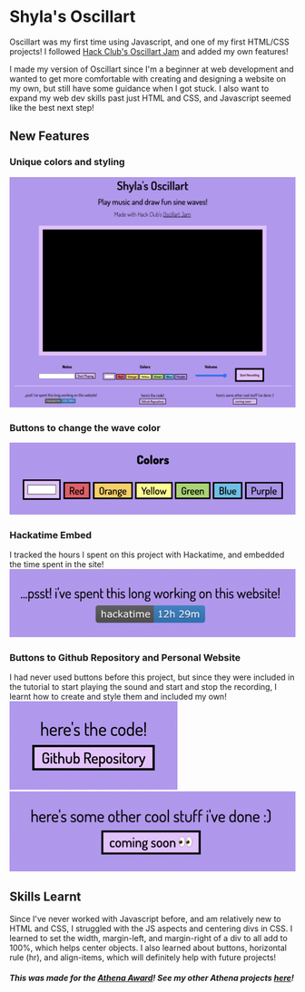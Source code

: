# Shyla's Oscillart

Oscillart was my first time using Javascript, and one of my first HTML/CSS projects!
I followed [Hack Club's Oscillart Jam](https://jams.hackclub.com/batch/oscillart) and added my own features!

I made my version of Oscillart since I'm a beginner at web development and wanted to get more comfortable with creating and designing a website on my own, but still have some guidance when I got stuck. I also want to expand my web dev skills past just HTML and CSS, and Javascript seemed like the best next step!


## New Features

### Unique colors and styling
![Image of entire website](images/readme%20pics/full%20pic.png)

### Buttons to change the wave color
![Red, Orange, Yellow, Green, Blue, and Purple buttons](images/readme%20pics/color%20buttons.png)

### Hackatime Embed
I tracked the hours I spent on this project with Hackatime, and embedded the time spent in the site!
![hackatime | 12h 29m](images/readme%20pics/hackatime%20embed.png)

### Buttons to Github Repository and Personal Website
I had never used buttons before this project, but since they were included in the tutorial to start playing the sound and start and stop the recording, I learnt how to create and style them and included my own!
![GitHub Repository](images/readme%20pics/repo%20button.png)
![coming soon 👀](images/readme%20pics/personal%20site%20button.png)

## Skills Learnt
Since I've never worked with Javascript before, and am relatively new to HTML and CSS, I struggled with the JS aspects and centering divs in CSS. I learned to set the width, margin-left, and margin-right of a div to all add to 100%, which helps center objects. I also learned about buttons, horizontal rule (hr), and align-items, which will definitely help with future projects!

##### This was made for the [Athena Award](https://athena.hackclub.com/)! See my other Athena projects [here](https://athena.hackclub.com/projects/sprinkles24)!